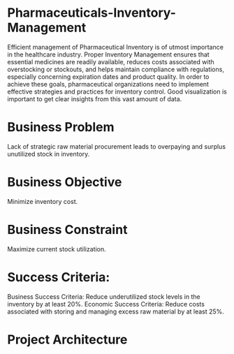# Pharmaceuticals-Inventory-Management

Efficient management of Pharmaceutical Inventory is of utmost importance in the healthcare industry. Proper Inventory Management ensures that essential medicines are readily available, reduces costs associated with overstocking or stockouts, and helps maintain compliance with regulations, especially concerning expiration dates and product quality. In order to achieve these goals, pharmaceutical organizations need to implement effective strategies and practices for inventory control. Good visualization is important to get clear insights from this vast amount of data.

# Business Problem
Lack of strategic raw material procurement leads to overpaying and surplus unutilized stock in inventory.

# Business Objective
Minimize inventory cost.

# Business Constraint
Maximize current stock utilization.

# Success Criteria:
Business Success Criteria: Reduce underutilized stock levels in the inventory by at least 20%.
Economic Success Criteria: Reduce costs associated with storing and managing excess raw material by at least 25%.

# Project Architecture

